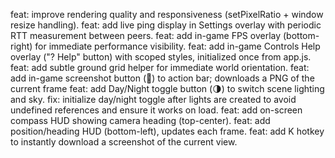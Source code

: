 feat: improve rendering quality and responsiveness (setPixelRatio + window resize handling).
feat: add live ping display in Settings overlay with periodic RTT measurement between peers.
feat: add in-game FPS overlay (bottom-right) for immediate performance visibility.
feat: add in-game Controls Help overlay ("? Help" button) with scoped styles, initialized once from app.js.
feat: add subtle ground grid helper for immediate world orientation.
feat: add in-game screenshot button (📸) to action bar; downloads a PNG of the current frame
feat: add Day/Night toggle button (🌗) to switch scene lighting and sky.
fix: initialize day/night toggle after lights are created to avoid undefined references and ensure it works on load.
feat: add on-screen compass HUD showing camera heading (top-center).
feat: add position/heading HUD (bottom-left), updates each frame.
feat: add K hotkey to instantly download a screenshot of the current view.
